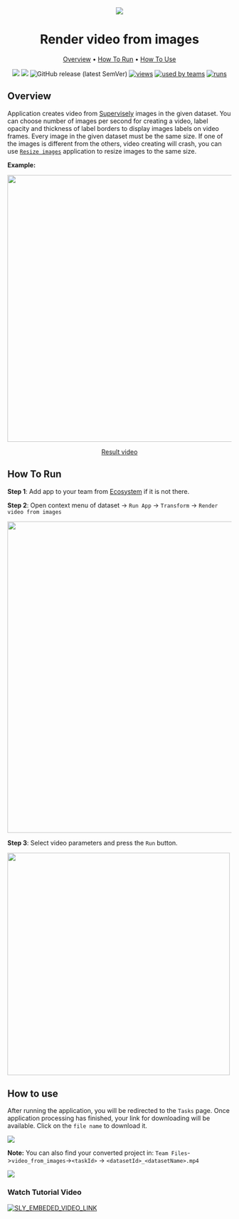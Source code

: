 <div align="center" markdown>
<img src="https://i.imgur.com/2o4AKdp.png"/>



# Render video from images

<p align="center">
  <a href="#Overview">Overview</a> •
  <a href="#How-To-Run">How To Run</a> •
  <a href="#How-To-Use">How To Use</a>
</p>

[![](https://img.shields.io/badge/supervisely-ecosystem-brightgreen)](https://ecosystem.supervise.ly/apps/supervisely-ecosystem/render-presentation-video-from-dataset)
[![](https://img.shields.io/badge/slack-chat-green.svg?logo=slack)](https://supervise.ly/slack)
![GitHub release (latest SemVer)](https://img.shields.io/github/v/release/supervisely-ecosystem/render-presentation-video-from-dataset)
[![views](https://app.supervise.ly/public/api/v3/ecosystem.counters?repo=supervisely-ecosystem/render-presentation-video-from-dataset&counter=views&label=views)](https://supervise.ly)
[![used by teams](https://app.supervise.ly/public/api/v3/ecosystem.counters?repo=supervisely-ecosystem/render-presentation-video-from-dataset&counter=downloads&label=used%20by%20teams)](https://supervise.ly)
[![runs](https://app.supervise.ly/public/api/v3/ecosystem.counters?repo=supervisely-ecosystem/render-presentation-video-from-dataset&counter=runs&label=runs&123)](https://supervise.ly)

</div>

## Overview

Application creates video from [Supervisely](https://app.supervise.ly) images in the given dataset. You can choose number of images per second for creating a video, label opacity and thickness of label borders to display images labels on video frames. Every image in the given dataset must be the same size. If one of the images is different from the others, video creating will crash, you can use [`Resize images`](https://app.supervise.ly/ecosystem/apps/resize-images) application to resize images to the same size.

**Example:**

<p align="center">
<img src="https://i.imgur.com/awCTgKX.png" width="600"/>
</p>

<p align="center"> <a href="https://imgur.com/9D6b0f1">Result video</a> </p>
  
## How To Run 
**Step 1**: Add app to your team from [Ecosystem](https://app.supervise.ly/apps/ecosystem/render-presentation-video-from-dataset) if it is not there.

**Step 2**: Open context menu of dataset -> `Run App` -> `Transform` -> `Render video from images` 

<img src="https://i.imgur.com/Iwi6xbu.png" width="700"/>

**Step 3**: Select video parameters and press the `Run` button.

<img src="https://i.imgur.com/7CtG24p.png" width="500"/>

## How to use

After running the application, you will be redirected to the `Tasks` page. Once application processing has finished, your link for downloading will be available. Click on the `file name` to download it.

<img src="https://i.imgur.com/crpZvnU.png"/>

**Note:** You can also find your converted project in: `Team Files`->`video_from_images`->`<taskId>` -> `<datasetId>_<datasetName>.mp4`

<img src="https://i.imgur.com/NDEGgnO.png"/>

### Watch Tutorial Video
<a data-key="sly-embeded-video-link" href="https://youtu.be/Xc7iC4glDEo" data-video-code="Xc7iC4glDEo">
    <img src="https://i.imgur.com/1W3CIbo.png" alt="SLY_EMBEDED_VIDEO_LINK"  style="max-width:100%;">
</a>
